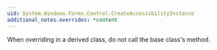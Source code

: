 ```yaml
---
uid: System.Windows.Forms.Control.CreateAccessibilityInstance
additional_notes.overrides: *content
---
```


<p>When overriding <xref href="System.Windows.Forms.Control.CreateAccessibilityInstance"></xref> in a derived class, do not call the base class's <xref href="System.Windows.Forms.Control.CreateAccessibilityInstance"></xref> method.</p>



